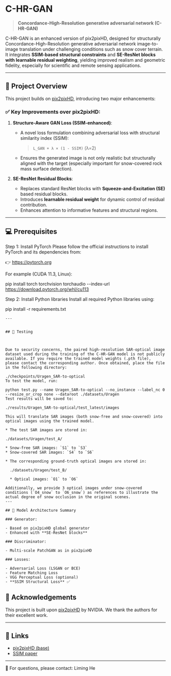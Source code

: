 # C-HR-GAN

> **Concordance-High-Resolution generative adversarial network (C-HR-GAN)**

C-HR-GAN is an enhanced version of pix2pixHD, designed for structurally Concordance-High-Resolution generative adversarial network image-to-image translation under challenging conditions such as snow cover terrain. It integrates **SSIM-based structural constraints** and **SE-ResNet blocks with learnable residual weighting**, yielding improved realism and geometric fidelity, especially for scientific and remote sensing applications.

---

## 📌 Project Overview

This project builds on [pix2pixHD](https://github.com/NVIDIA/pix2pixHD), introducing two major enhancements:

### ✅ Key Improvements over pix2pixHD:

1. **Structure-Aware GAN Loss (SSIM-enhanced)**:

   - A novel loss formulation combining adversarial loss with structural similarity index (SSIM):
     > `L_GAN + λ × (1 - SSIM)` (λ=2)
   - Ensures the generated image is not only realistic but structurally aligned with the target (especially important for snow-covered rock mass surface detection).

2. **SE-ResNet Residual Blocks**:

   - Replaces standard ResNet blocks with **Squeeze-and-Excitation (SE)** based residual blocks.
   - Introduces **learnable residual weight** for dynamic control of residual contribution.
   - Enhances attention to informative features and structural regions.

---

## 💻 Prerequisites

Step 1: Install PyTorch
Please follow the official instructions to install PyTorch and its dependencies from:

👉 https://pytorch.org

For example (CUDA 11.3, Linux):

pip install torch torchvision torchaudio --index-url https://download.pytorch.org/whl/cu113

Step 2: Install Python libraries
Install all required Python libraries using:

pip install -r requirements.txt
```
---


## 🚀 Testing



Due to security concerns, the paired high-resolution SAR-optical image dataset used during the training of the C-HR-GAN model is not publicly available. If you require the trained model weights (.pth file), please contact the corresponding author. Once obtained, place the file in the following directory:

./checkpoints/Uragen_SAR-to-optical
To test the model, run:

python test.py --name Uragen_SAR-to-optical --no_instance --label_nc 0 --resize_or_crop none --dataroot ./datasets/Uragen
Test results will be saved to:

./results/Uragen_SAR-to-optical/test_latest/images

This will translate SAR images (both snow-free and snow-covered) into optical images using the trained model.

* The test SAR images are stored in:

./datasets/Uragen/test_A/

* Snow-free SAR images: `S1` to `S3`
* Snow-covered SAR images: `S4` to `S6`

* The corresponding ground-truth optical images are stored in:

  ./datasets/Uragen/test_B/

  * Optical images: `O1` to `O6`

Additionally, we provide 3 optical images under snow-covered conditions (`O4_snow` to `O6_snow`) as references to illustrate the actual degree of snow occlusion in the original scenes.
---

## 🧪 Model Architecture Summary

### Generator:

- Based on pix2pixHD global generator
- Enhanced with **SE-ResNet blocks**

### Discriminator:

- Multi-scale PatchGAN as in pix2pixHD

### Losses:

- Adversarial Loss (LSGAN or BCE)
- Feature Matching Loss
- VGG Perceptual Loss (optional)
- **SSIM Structural Loss** ✅

```


## 🙏 Acknowledgements

This project is built upon [pix2pixHD](https://github.com/NVIDIA/pix2pixHD) by NVIDIA. We thank the authors for their excellent work.

---

## 🔗 Links

- [pix2pixHD (base)](https://github.com/NVIDIA/pix2pixHD)
- [SSIM paper](https://ece.uwaterloo.ca/~z70wang/publications/ssim.pdf)

---

📧 For questions, please contact: Liming He

